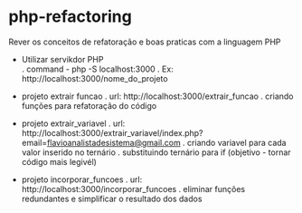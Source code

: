 # php-refactoring
Rever os conceitos de refatoração e boas praticas com a linguagem PHP

- Utilizar servikdor PHP    
    .   command - php -S localhost:3000
    .   Ex: http://localhost:3000/nome_do_projeto

- projeto extrair funcao
    .   url: http://localhost:3000/extrair_funcao
    . criando funções para refatoração do código

- projeto extrair_variavel
    .   url: http://localhost:3000/extrair_variavel/index.php?email=flavioanalistadesistema@gmail.com
    . criando variavel para cada valor inserido no ternário
    . substituindo ternário para if (objetivo - tornar código mais legivél)

- projeto incorporar_funcoes
    .   url: http://localhost:3000/incorporar_funcoes
    . eliminar funções redundantes e simplificar o resultado dos dados

